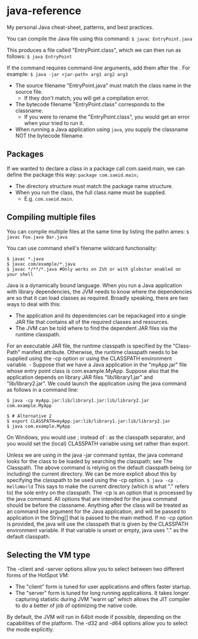 # java-reference
My personal Java cheat-sheet, patterns, and best practices.

You can compile the Java file using this command:
`$ javac EntryPoint.java`

This produces a file called "EntryPoint.class", which we can then run as follows:
`$ java EntryPoint`

If the command requires command-line arguments, add them after the <jar-path>. For example:
`$ java -jar <jar-path> arg1 arg2 arg3`

- The source filename "EntryPoint.java" must match the class name in the source file.
    - If they don't match, you will get a compilation error.
- The bytecode filename "EntryPoint.class" corresponds to the classname.
     - If you were to rename the "EntryPoint.class", you would get an error when your tried to run it.
- When running a Java application using `java`, you supply the classname NOT the bytecode filename.

## Packages
If we wanted to declare a class in a package call com.saeid.main, we can define the package this way: 
`package com.saeid.main;`

- The directory structure must match the package name structure.
- When you run the class, the full class name must be supplied.
    - E.g. `com.saeid.main`.

## Compiling multiple files
You can compile multiple files at the same time by listing the pathn ames:
`$ javac Foo.java Bar.java`

You can use command shell's filename wildcard functionality:
```
$ javac *.java
$ javac com/example/*.java
$ javac */**/*.java #Only works on Zsh or with globstar enabled on your shell
```

Java is a dynamically bound language. When you run a Java application with library dependencies, the JVM needs to know where the dependencies are so that it can load classes as required. Broadly speaking, there are two ways to deal with this:
- The application and its dependencies can be repackaged into a single JAR file that contains all of the required classes and resources.
- The JVM can be told where to find the dependent JAR files via the runtime classpath.

For an executable JAR file, the runtime classpath is specified by the "Class-Path" manifest attribute. Otherwise, the runtime classpath needs to be supplied using the -cp option or using the CLASSPATH environment variable.
    - Suppose that we have a Java application in the "myApp.jar" file whose entry point class is com.example.MyApp. Suppose also that the application depends on library JAR files "lib/library1.jar" and "lib/library2.jar". We could launch the application using the java command as follows in a command line:
```
$ java -cp myApp.jar:lib/library1.jar:lib/library2.jar com.example.MyApp

$ # Alternative 2
$ export CLASSPATH=myApp.jar:lib/library1.jar:lib/library2.jar
$ java com.example.MyApp
```
On Windows, you would use ; instead of : as the classpath separator, and you would set the (local) CLASSPATH variable using set rather than export.

Unless we are using in the java -jar command syntax, the java command looks for the class to be loaded by searching the classpath; see The Classpath. The above command is relying on the default classpath being (or including) the current directory. We can be more explicit about this by specifying the classpath to be used using the -cp option.
`$ java -cp . HelloWorld`
This says to make the current directory (which is what "." refers to) the sole entry on the classpath.
The -cp is an option that is processed by the java command. All options that are intended for the java command should be before the classname. Anything after the class will be treated as an command line argument for the Java application, and will be passed to application in the String[] that is passed to the main method.
If no -cp option is provided, the java will use the classpath that is given by the CLASSPATH environment variable. If that variable is unset or empty, java uses "." as the default classpath.

## Selecting the VM type
The -client and -server options allow you to select between two different forms of the HotSpot VM:
- The "client" form is tuned for user applications and offers faster startup.
- The "server" form is tuned for long running applications. It takes longer capturing statistic during JVM "warm up" which allows the JIT compiler to do a better of job of optimizing the native code.

By default, the JVM will run in 64bit mode if possible, depending on the capabilities of the platform. The -d32 and -d64 options allow you to select the mode explicitly.